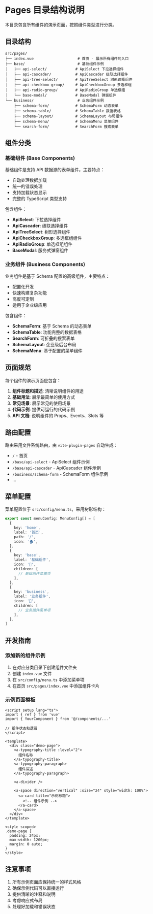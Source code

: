 # Pages 目录结构说明

本目录包含所有组件的演示页面，按照组件类型进行分类。

## 目录结构

```
src/pages/
├── index.vue                    # 首页 - 展示所有组件的入口
├── base/                        # 基础组件示例
│   ├── api-select/             # ApiSelect 下拉选择组件
│   ├── api-cascader/           # ApiCascader 级联选择组件
│   ├── api-tree-select/        # ApiTreeSelect 树形选择组件
│   ├── api-checkbox-group/     # ApiCheckboxGroup 多选框组
│   ├── api-radio-group/        # ApiRadioGroup 单选框组
│   └── base-modal/             # BaseModal 弹窗组件
└── business/                    # 业务组件示例
    ├── schema-form/            # SchemaForm 动态表单
    ├── schema-table/           # SchemaTable 数据表格
    ├── schema-layout/          # SchemaLayout 布局组件
    ├── schema-menu/            # SchemaMenu 菜单组件
    └── search-form/            # SearchForm 搜索表单
```

## 组件分类

### 基础组件 (Base Components)

基础组件是支持 API 数据源的表单组件，主要特点：

- 自动处理数据加载
- 统一的错误处理
- 支持加载状态显示
- 完整的 TypeScript 类型支持

包含组件：
- **ApiSelect**: 下拉选择组件
- **ApiCascader**: 级联选择组件
- **ApiTreeSelect**: 树形选择组件
- **ApiCheckboxGroup**: 多选框组组件
- **ApiRadioGroup**: 单选框组组件
- **BaseModal**: 服务式弹窗组件

### 业务组件 (Business Components)

业务组件是基于 Schema 配置的高级组件，主要特点：

- 配置化开发
- 快速构建复杂功能
- 高度可定制
- 适用于企业级应用

包含组件：
- **SchemaForm**: 基于 Schema 的动态表单
- **SchemaTable**: 功能完整的数据表格
- **SearchForm**: 可折叠的搜索表单
- **SchemaLayout**: 企业级后台布局
- **SchemaMenu**: 基于配置的菜单组件

## 页面规范

每个组件的演示页面应包含：

1. **组件标题和描述**: 清晰说明组件的用途
2. **基础用法**: 展示最简单的使用方式
3. **常见场景**: 展示常见的使用场景
4. **代码示例**: 提供可运行的代码示例
5. **API 文档**: 说明组件的 Props、Events、Slots 等

## 路由配置

路由采用文件系统路由，由 `vite-plugin-pages` 自动生成：

- `/` - 首页
- `/base/api-select` - ApiSelect 组件示例
- `/base/api-cascader` - ApiCascader 组件示例
- `/business/schema-form` - SchemaForm 组件示例
- ...

## 菜单配置

菜单配置位于 `src/config/menu.ts`，采用树形结构：

```typescript
export const menuConfig: MenuConfig[] = [
  {
    key: 'home',
    label: '首页',
    path: '/',
    icon: '🏠',
  },
  {
    key: 'base',
    label: '基础组件',
    icon: '🧩',
    children: [
      // 基础组件菜单项
    ],
  },
  {
    key: 'business',
    label: '业务组件',
    icon: '💼',
    children: [
      // 业务组件菜单项
    ],
  },
]
```

## 开发指南

### 添加新的组件示例

1. 在对应分类目录下创建组件文件夹
2. 创建 `index.vue` 文件
3. 在 `src/config/menu.ts` 中添加菜单项
4. 在首页 `src/pages/index.vue` 中添加组件卡片

### 示例页面模板

```vue
<script setup lang="ts">
import { ref } from 'vue'
import { YourComponent } from '@/components/...'

// 组件状态和逻辑
</script>

<template>
  <div class="demo-page">
    <a-typography-title :level="2">
      组件名称
    </a-typography-title>
    <a-typography-paragraph>
      组件描述
    </a-typography-paragraph>

    <a-divider />

    <a-space direction="vertical" :size="24" style="width: 100%">
      <a-card title="示例标题">
        <!-- 组件示例 -->
      </a-card>
    </a-space>
  </div>
</template>

<style scoped>
.demo-page {
  padding: 24px;
  max-width: 1200px;
  margin: 0 auto;
}
</style>
```

## 注意事项

1. 所有示例页面应保持统一的样式风格
2. 确保示例代码可以直接运行
3. 提供清晰的注释和说明
4. 考虑响应式布局
5. 处理好加载和错误状态

